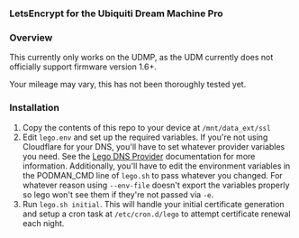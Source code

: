### LetsEncrypt for the Ubiquiti Dream Machine Pro

### Overview
This currently only works on the UDMP, as the UDM currently does not officially support firmware version 1.6+.

Your mileage may vary, this has not been thoroughly tested yet.

### Installation
1. Copy the contents of this repo to your device at `/mnt/data_ext/ssl`
2. Edit `lego.env` and set up the required variables. If you're not using Cloudflare for your DNS, you'll have to set whatever provider variables you need. See the [Lego DNS Provider](https://go-acme.github.io/lego/dns/) documentation for more information. Additionally, you'll have to edit the environment variables in the PODMAN_CMD line of `lego.sh` to pass whatever you changed. For whatever reason using `--env-file` doesn't export the variables properly so lego won't see them if they're not passed via `-e`.
3. Run `lego.sh initial`. This will handle your initial certificate generation and setup a cron task at `/etc/cron.d/lego` to attempt certificate renewal each night.